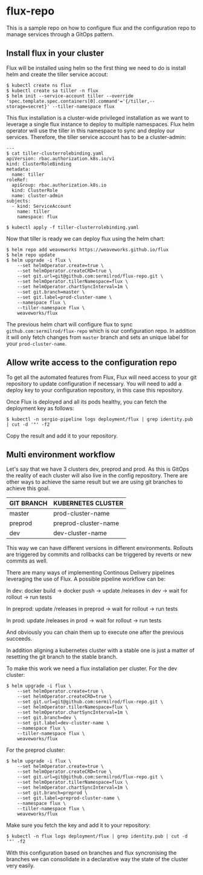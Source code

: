 # flux-repo

This is a sample repo on how to configure flux and the configuration repo to manage services through a GitOps pattern.

## Install flux in your cluster

Flux will be installed using helm so the first thing we need to do is install helm and create the tiller service accout:
```
$ kubectl create ns flux
$ kubectl create sa tiller -n flux
$ helm init --service-account tiller --override 'spec.template.spec.containers[0].command'='{/tiller,--storage=secret}' --tiller-namespace flux
```

This flux installation is a cluster-wide privileged installation as we want to leverage a single flux instance to deploy to multiple namespaces. Flux helm operator will use the tiller in this namespace to sync and deploy our services. Therefore, the tiller service account has to be a cluster-admin:
```
---
$ cat tiller-clusterrolebinding.yaml
apiVersion: rbac.authorization.k8s.io/v1
kind: ClusterRoleBinding
metadata:
  name: tiller
roleRef:
  apiGroup: rbac.authorization.k8s.io
  kind: ClusterRole
  name: cluster-admin
subjects:
  - kind: ServiceAccount
    name: tiller
    namespace: flux

$ kubectl apply -f tiller-clusterrolebinding.yaml
```

Now that tiller is ready we can deploy flux using the helm chart:
```
$ helm repo add weaveworks https://weaveworks.github.io/flux
$ helm repo update
$ helm upgrade -i flux \
    --set helmOperator.create=true \
    --set helmOperator.createCRD=true \
    --set git.url=git@github.com:sermilrod/flux-repo.git \
    --set helmOperator.tillerNamespace=flux \
    --set helmOperator.chartSyncInterval=1m \
    --set git.branch=master \
    --set git.label=prod-cluster-name \
    --namespace flux \
    --tiller-namespace flux \
    weaveworks/flux
```

The previous helm chart will configure flux to sync `github.com:sermilrod/flux-repo` which is our configuration repo.
In addition it will only fetch changes from `master` branch and sets an unique label for your `prod-cluster-name`.

## Allow write access to the configuration repo

To get all the automated features from Flux, Flux will need access to your git repository to update configuration if necessary. You will need to add a deploy key to your configuration repository, in this case this repository.

Once Flux is deployed and all its pods healthy, you can fetch the deployment key as follows:
```
$ kubectl -n sergio-pipeline logs deployment/flux | grep identity.pub | cut -d '"' -f2
```

Copy the result and add it to your repository.

## Multi environment workflow

Let's say that we have 3 clusters dev, preprod and prod. As this is GitOps the reality of each cluster will also live in the config repository. There are other ways to achieve the same result but we are using git branches to achieve this goal.

| GIT BRANCH | KUBERNETES CLUSTER   |
|------------|----------------------|
| master     | prod-cluster-name    |
| preprod    | preprod-cluster-name |
| dev        | dev-cluster-name     |

This way we can have different versions in different environments. Rollouts are triggered by commits and rollbacks can be triggered by reverts or new commits as well.

There are many ways of implementing Continous Delivery pipelines leveraging the use of Flux. A possible pipeline workflow can be:

In dev:
    docker build -> docker push -> update /releases in dev -> wait for rollout -> run tests

In preprod:
    update /releases in preprod -> wait for rollout -> run tests

In prod:
    update /releases in prod -> wait for rollout -> run tests

And obviously you can chain them up to execute one after the previous succeeds.

In addition aligning a kubernetes cluster with a stable one is just a matter of resetting the git branch to the stable branch.

To make this work we need a flux installation per cluster. For the dev cluster:
```
$ helm upgrade -i flux \
    --set helmOperator.create=true \
    --set helmOperator.createCRD=true \
    --set git.url=git@github.com:sermilrod/flux-repo.git \
    --set helmOperator.tillerNamespace=flux \
    --set helmOperator.chartSyncInterval=1m \
    --set git.branch=dev \
    --set git.label=dev-cluster-name \
    --namespace flux \
    --tiller-namespace flux \
    weaveworks/flux
```

For the preprod cluster:
```
$ helm upgrade -i flux \
    --set helmOperator.create=true \
    --set helmOperator.createCRD=true \
    --set git.url=git@github.com:sermilrod/flux-repo.git \
    --set helmOperator.tillerNamespace=flux \
    --set helmOperator.chartSyncInterval=1m \
    --set git.branch=preprod \
    --set git.label=preprod-cluster-name \
    --namespace flux \
    --tiller-namespace flux \
    weaveworks/flux
```

Make sure you fetch the key and add it to your repository:
```
$ kubectl -n flux logs deployment/flux | grep identity.pub | cut -d '"' -f2
```

With this configuration based on branches and flux syncronising the branches we can consolidate in a declarative way the state of the cluster very easily.